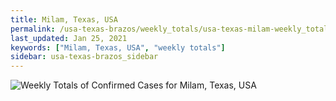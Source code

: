 ```yaml
---
title: Milam, Texas, USA
permalink: /usa-texas-brazos/weekly_totals/usa-texas-milam-weekly_totals.html
last_updated: Jan 25, 2021
keywords: ["Milam, Texas, USA", "weekly totals"]
sidebar: usa-texas-brazos_sidebar
---
```


![Weekly Totals of Confirmed Cases for Milam, Texas, USA](/covid_tracker/images/graphs/usa-texas-milam-weekly_totals_graph.png)
